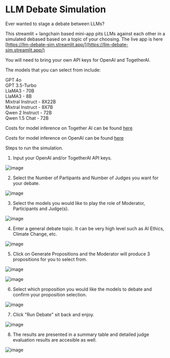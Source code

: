 # LLM Debate Simulation
Ever wanted to stage a debate between LLMs?

This streamlit + langchain based mini-app pits LLMs against each other in a simulated debased based on a topic of your choosing. The live app is here [https://llm-debate-sim.streamlit.app/](https://llm-debate-sim.streamlit.app/)

You will need to bring your own API keys for OpenAI and TogetherAI.

The models that you can select from include:

GPT 4o<br/>
GPT 3.5-Turbo<br/>
LlaMA3 - 70B<br/>
LlaMA3 - 8B<br/>
Mixtral Instruct - 8X22B<br/>
Mixtral Instruct - 8X7B<br/>
Qwen 2 Instruct - 72B<br/>
Qwen 1.5 Chat - 72B<br/>

Costs for model inference on Together AI can be found [here](https://api.together.ai/models)

Costs for model inference on OpenAI can be found [here](https://openai.com/api/pricing/)

Steps to run the simulation.

1) Input your OpenAI and/or TogetherAI API keys.

![image](https://github.com/gfranco78/LLM-debate-simulation/assets/51966793/7549a1ab-7c40-43ed-83fa-d5a902b481a8)

2) Select the Number of Partipants and Number of Judges you want for your debate.

![image](https://github.com/gfranco78/LLM-debate-simulation/assets/51966793/b49dbed5-ff8f-4746-8792-106e4bcefa02)

3) Select the models you would like to play the role of Moderator, Participants and Judge(s).

![image](https://github.com/gfranco78/LLM-debate-simulation/assets/51966793/934055d8-d635-44e5-a3db-8be9c6f4b11e)

4) Enter a general debate topic. It can be very high level such as AI Ethics, Climate Change, etc. 

![image](https://github.com/gfranco78/LLM-debate-simulation/assets/51966793/02b1cdc1-65ec-4c76-adbf-4a50b0612430)

5) Click on Generate Propositions and the Moderator will produce 3 propositions for you to select from.

![image](https://github.com/gfranco78/LLM-debate-simulation/assets/51966793/a734c1e7-d9fd-4dae-b116-fc63de61f4e5)

![image](https://github.com/gfranco78/LLM-debate-simulation/assets/51966793/2d69ba35-8c0a-4cab-b6bf-18bd1cb70059)

6) Select which proposition you would like the models to debate and confirm your proposition selection.

![image](https://github.com/gfranco78/LLM-debate-simulation/assets/51966793/0630f56f-f3f6-49bb-b9f1-0c1db7d7fe20)

7) Click "Run Debate" sit back and enjoy.

![image](https://github.com/gfranco78/LLM-debate-simulation/assets/51966793/3b0423eb-17cd-480d-9ad1-1dfc1c8aa9ce)

8) The results are presented in a summary table and detailed judge evaluation results are accesible as well.

![image](https://github.com/gfranco78/LLM-debate-simulation/assets/51966793/4009d679-502f-45c4-9a00-bf3c0700d26f)




